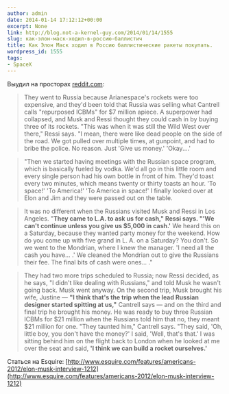 ```yaml
---
author: admin
date: 2014-01-14 17:12:12+00:00
excerpt: None
link: http://blog.not-a-kernel-guy.com/2014/01/14/1555
slug: как-элон-маск-ходил-в-россию-баллистич
title: Как Элон Маск ходил в Россию баллистические ракеты покупать.
wordpress_id: 1555
tags:
- SpaceX
---
```


Выудил на просторах [reddit.com](http://www.reddit.com/r/spacex/comments/1v6n6c/elons_insane_experiences_buying_refurbished_icbms/):

> They went to Russia because Arianespace's rockets were too expensive, and they'd been told that Russia was selling what Cantrell calls "repurposed ICBMs" for $7 million apiece. A superpower had collapsed, and Musk and Ressi thought they could cash in by buying three of its rockets. "This was when it was still the Wild West over there," Ressi says. "I mean, there were like dead people on the side of the road. We got pulled over multiple times, at gunpoint, and had to bribe the police. No reason. Just 'Give us money.' 'Okay....'

> "Then we started having meetings with the Russian space program, which is basically fueled by vodka. We'd all go in this little room and every single person had his own bottle in front of him. They'd toast every two minutes, which means twenty or thirty toasts an hour. 'To space!' 'To America!' 'To America in space!' I finally looked over at Elon and Jim and they were passed out on the table.

> It was no different when the Russians visited Musk and Ressi in Los Angeles. "**They came to L.A. to ask us for cash," Ressi says. "'We can't continue unless you give us $5,000 in cash.'** We heard this on a Saturday, because they wanted party money for the weekend. How do you come up with five grand in L. A. on a Saturday? You don't. So we went to the Mondrian, where I knew the manager. 'I need all the cash you have... .' We cleaned the Mondrian out to give the Russians their fee. The final bits of cash were ones... ."

> They had two more trips scheduled to Russia; now Ressi decided, as he says, "I didn't like dealing with Russians," and told Musk he wasn't going back. Musk went anyway. On the second trip, Musk brought his wife, Justine — **"I think that's the trip when the lead Russian designer started spitting at us,"** Cantrell says — and on the third and final trip he brought his money. He was ready to buy three Russian ICBMs for $21 million when the Russians told him that no, they meant $21 million for one. "They taunted him," Cantrell says. "They said, 'Oh, little boy, you don't have the money?' I said, 'Well, that's that.' I was sitting behind him on the flight back to London when he looked at me over the seat and said, **'I think we can build a rocket ourselves.'**

Статься на Esquire: [http://www.esquire.com/features/americans-2012/elon-musk-interview-1212](http://www.esquire.com/features/americans-2012/elon-musk-interview-1212)
